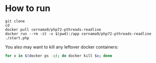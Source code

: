 # How to run #

```
git clone
cd
docker pull cernama9/php72-pthreads-readline
docker run --rm -it -v $(pwd):/app cernama9/php72-pthreads-readline ./start.php
```

You also may want to kill any leftover docker containers:
```bash
for x in $(docker ps -q); do docker kill $x; done
```